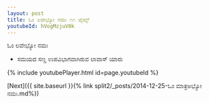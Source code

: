 ```yaml
---
layout: post
title: ಓಂ ಲವೇಭ್ಯೋ ನಮಃ ೧೧ ಟೈಮ್ಸ್
youtubeId: hVogMzjuV0k
---
```

 
 
 ಓಂ ಲವೇಭ್ಯೋ ನಮಃ  
 
 -  ಸಮಯದ ಸಣ್ಣ ಉಪವಿಭಾಗವಾಗಿರುವ ಲಾವಾಸ್ ಯಾರು 
 
  
 
  
 
 
 
 
 
 


{% include youtubePlayer.html id=page.youtubeId %}
 
[Next]({{ site.baseurl }}{% link  split2/_posts/2014-12-25-ಓಂ  ಮಾತ್ರಅಭ್ಯೋ  ನಮಃ.md%})
 
